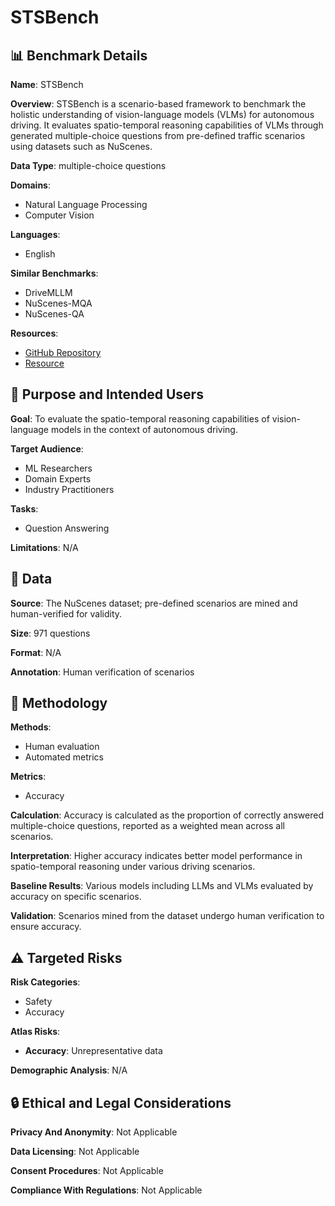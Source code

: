 # STSBench

## 📊 Benchmark Details

**Name**: STSBench

**Overview**: STSBench is a scenario-based framework to benchmark the holistic understanding of vision-language models (VLMs) for autonomous driving. It evaluates spatio-temporal reasoning capabilities of VLMs through generated multiple-choice questions from pre-defined traffic scenarios using datasets such as NuScenes.

**Data Type**: multiple-choice questions

**Domains**:
- Natural Language Processing
- Computer Vision

**Languages**:
- English

**Similar Benchmarks**:
- DriveMLLM
- NuScenes-MQA
- NuScenes-QA

**Resources**:
- [GitHub Repository](https://github.com/LRP-IVC/STSBench)
- [Resource](https://huggingface.co/datasets/ivc-lrp/STSBench)

## 🎯 Purpose and Intended Users

**Goal**: To evaluate the spatio-temporal reasoning capabilities of vision-language models in the context of autonomous driving.

**Target Audience**:
- ML Researchers
- Domain Experts
- Industry Practitioners

**Tasks**:
- Question Answering

**Limitations**: N/A

## 💾 Data

**Source**: The NuScenes dataset; pre-defined scenarios are mined and human-verified for validity.

**Size**: 971 questions

**Format**: N/A

**Annotation**: Human verification of scenarios

## 🔬 Methodology

**Methods**:
- Human evaluation
- Automated metrics

**Metrics**:
- Accuracy

**Calculation**: Accuracy is calculated as the proportion of correctly answered multiple-choice questions, reported as a weighted mean across all scenarios.

**Interpretation**: Higher accuracy indicates better model performance in spatio-temporal reasoning under various driving scenarios.

**Baseline Results**: Various models including LLMs and VLMs evaluated by accuracy on specific scenarios.

**Validation**: Scenarios mined from the dataset undergo human verification to ensure accuracy.

## ⚠️ Targeted Risks

**Risk Categories**:
- Safety
- Accuracy

**Atlas Risks**:
- **Accuracy**: Unrepresentative data

**Demographic Analysis**: N/A

## 🔒 Ethical and Legal Considerations

**Privacy And Anonymity**: Not Applicable

**Data Licensing**: Not Applicable

**Consent Procedures**: Not Applicable

**Compliance With Regulations**: Not Applicable
